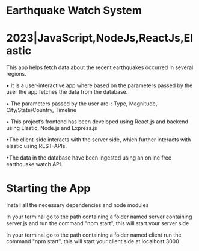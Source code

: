 
# Earthquake Watch System

# 2023|JavaScript,NodeJs,ReactJs,Elastic       


This app helps fetch data about the recent earthquakes occurred in several regions.

• It is a user-interactive app where based on the parameters passed by the user the app fetches the data from the database.

• The parameters passed by the user are-: Type, Magnitude, City/State/Country, Timeline

• This project’s frontend has been developed using React.js and backend using Elastic, Node.js and Express.js

•The client-side interacts with the server side, which further interacts with elastic using REST-APIs.

•The data in the database have been ingested using an online free earthquake watch API.

# Starting the App

Install all the necessary dependencies and node modules

In your terminal go to the path containing a folder named server containing server.js and run the command "npm start", this will start your server side 

In your terminal go to the path containing a folder named client run the command "npm start", this will start your client side at localhost:3000 
